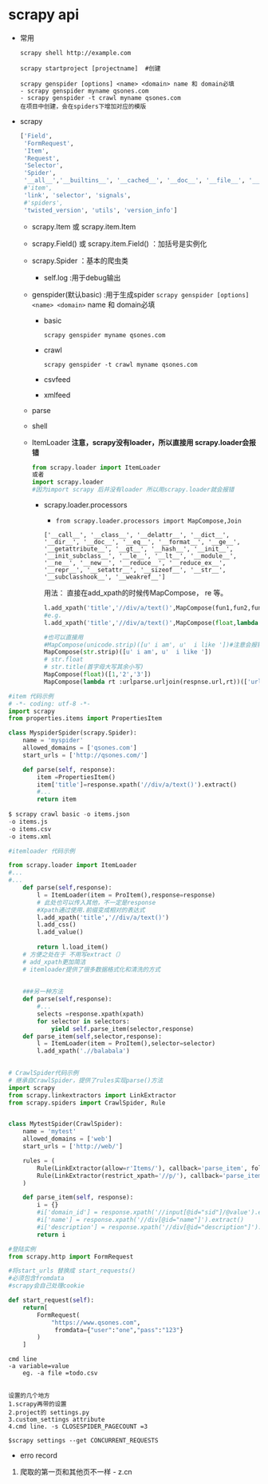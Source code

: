 # scrapy api
- 常用

  ```
  scrapy shell http://example.com 
  
  scrapy startproject [projectname]  #创建
  
  scrapy genspider [options] <name> <domain> name 和 domain必填  
  - scrapy genspider myname qsones.com
  - scrapy genspider -t crawl myname qsones.com
  在项目中创建，会在spiders下增加对应的模版
  
  ```










- scrapy

  ```python
  ['Field', 
   'FormRequest', 
   'Item', 
   'Request',
   'Selector',
   'Spider',
   '__all__','__builtins__', '__cached__', '__doc__', '__file__', '__loader__', '__name__', '__package__', '__path__', '__spec__', '__version__', '_txv', 'exceptions', 'http', 
   #'item',
   'link', 'selector', 'signals', 
   #'spiders', 
   'twisted_version', 'utils', 'version_info']
  ```



  - scrapy.Item 或 scrapy.item.Item

  - scrapy.Field() 或 scrapy.item.Field() ：加括号是实例化

  - scrapy.Spider ：基本的爬虫类

    - self.log :用于debug输出

  - genspider(默认basic) :用于生成spider
    `scrapy genspider [options] <name> <domain>` name 和 domain必填

    - basic

      ```
      scrapy genspider myname qsones.com
      ```
    - crawl 

      ```
      scrapy genspider -t crawl myname qsones.com
      ```
    - csvfeed
    - xmlfeed

  - parse

  - shell

  - ItemLoader **注意，scrapy没有loader，所以直接用 scrapy.loader会报错**

    ```python
    from scrapy.loader import ItemLoader
    或者
    import scrapy.loader
    #因为import scrapy 后并没有loader 所以用scrapy.loader就会报错
    ```

    - scrapy.loader.processors

      -  `from scrapy.loader.processors import MapCompose,Join`

        ```
        ['__call__', '__class__', '__delattr__', '__dict__', '__dir__', '__doc__', '__eq__', '__format__', '__ge__', '__getattribute__', '__gt__', '__hash__', '__init__', '__init_subclass__', '__le__', '__lt__', '__module__', '__ne__', '__new__', '__reduce__', '__reduce_ex__', '__repr__', '__setattr__', '__sizeof__', '__str__', '__subclasshook__', '__weakref__']
        ```

        用法： 直接在add_xpath的时候传MapCompose， re 等。

        ```python
        l.add_xpath('title','//div/a/text()',MapCompose(fun1,fun2,fun3..))
        #e.g.
        l.add_xpath('title','//div/a/text()',MapCompose(float,lambda i:i*2),re='[0-9]') #==========这里的用法比较实用
        
        #也可以直接用
        #MapCompose(unicode.strip)([u' i am', u'  i like '])#注意会报错，python3中，用str代替unicode
        MapCompose(str.strip)([u' i am', u'  i like '])
        # str.float
        # str.title(首字母大写其余小写)
        MapCompose(float)([1,'2','3'])
        MapCompose(lambda rt :urlparse.urljoin(respnse.url,rt))(['url1','url2'])
        ```

        

```python
#item 代码示例
# -*- coding: utf-8 -*-
import scrapy
from properties.items import PropertiesItem

class MyspiderSpider(scrapy.Spider):
    name = 'myspider'
    allowed_domains = ['qsones.com']
    start_urls = ['http://qsones.com/']

    def parse(self, response):
        item =PropertiesItem()
        item['title']=response.xpath('//div/a/text()').extract()
        #...
        return item
    
$ scrapy crawl basic -o items.json
-o items.js
-o items.csv
-o items.xml
```



```python
#itemloader 代码示例

from scrapy.loader import ItemLoader
#...
#...
	def parse(self,response):
        l = ItemLoader(item = ProItem(),response=response)
        # 此处也可以传入其他，不一定是response
        #Xpath通过使用.前缀变成相对的表达式
        l.add_xpath('title','//div/a/text()')
        l.add_css()
        l.add_value()
        
        return l.load_item()
    # 方便之处在于 不用写extract（）
    # add_xpath更加简洁
    # itemloader提供了很多数据格式化和清洗的方式
    
    
    ###另一种方法
    def parse(self,response):
		#...
        selects =response.xpath(xpath)
        for selector in selectors:
            yield self.parse_item(selector,response)
    def parse_item(self,selector,response):
		l = ItemLoader(item = ProItem(),selector=selector)
        l.add_xpath('.//balabala')
       
```

```python
# CrawlSpider代码示例
# 继承自CrawlSpider，提供了rules实现parse()方法
import scrapy
from scrapy.linkextractors import LinkExtractor
from scrapy.spiders import CrawlSpider, Rule


class MytestSpider(CrawlSpider):
    name = 'mytest'
    allowed_domains = ['web']
    start_urls = ['http://web/']

    rules = (
        Rule(LinkExtractor(allow=r'Items/'), callback='parse_item', follow=True),
        Rule(LinkExtractor(restrict_xpath='//p/'), callback='parse_item', follow=True),
    )

    def parse_item(self, response):
        i = {}
        #i['domain_id'] = response.xpath('//input[@id="sid"]/@value').extract()
        #i['name'] = response.xpath('//div[@id="name"]').extract()
        #i['description'] = response.xpath('//div[@id="description"]').extract()
        return i

```



```python
#登陆实例
from scrapy.http import FormRequest

#将start_urls 替换成 start_requests()
#必须包含fromdata
#scrapy会自己处理cookie

def start_request(self):
    return[
        FormRequest(
            "https://www.qsones.com",
             fromdata={"user":"one","pass":"123"}
        )
    ]
```

```
cmd line
-a variable=value
	eg. -a file =todo.csv
	

设置的几个地方
1.scrapy再带的设置
2.project的 settings.py
3.custom_settings attribute
4.cmd line. -s CLOSESPIDER_PAGECOUNT =3

$scrapy settings --get CONCURRENT_REQUESTS

```

- erro record

1. 爬取的第一页和其他页不一样 - z.cn

